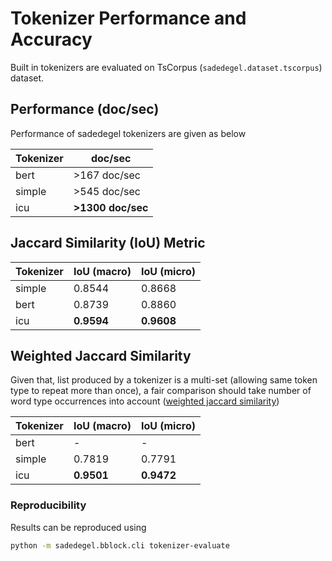 # Tokenizer Performance and Accuracy

Built in tokenizers are evaluated on TsCorpus (`sadedegel.dataset.tscorpus`) dataset.

## Performance (doc/sec)

Performance of sadedegel tokenizers are given as below

| Tokenizer       |   doc/sec |   
|-----------------|---------------|
| bert            |      >167 doc/sec | 
| simple          |      >545 doc/sec   |
| icu             |      **>1300 doc/sec**   |

## Jaccard Similarity (IoU) Metric

| Tokenizer       |   IoU (macro) |   IoU (micro) |   
|-----------------|---------------|---------------| 
| simple          |      0.8544   | 0.8668        |
| bert            |       0.8739  | 0.8860        |
| icu             |      **0.9594**   | **0.9608**        |

## Weighted Jaccard Similarity

Given that, list produced by a tokenizer is a multi-set (allowing same token type to repeat more than once), a fair
comparison should take number of word type occurrences into
account ([weighted jaccard similarity](https://en.wikipedia.org/wiki/Jaccard_index#Weighted_Jaccard_similarity_and_distance))

| Tokenizer       |   IoU (macro)|   IoU (micro) |   
|-----------------|--------------|---------------|
| bert            |    -    | -        |  
| simple          |    0.7819    | 0.7791        |
| icu             |    **0.9501**    | **0.9472**        |

### Reproducibility

Results can be reproduced using

```bash
python -m sadedegel.bblock.cli tokenizer-evaluate
```   